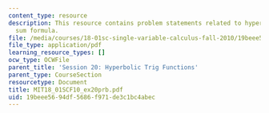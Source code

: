 ```yaml
---
content_type: resource
description: This resource contains problem statements related to hyperbolic angle
  sum formula.
file: /media/courses/18-01sc-single-variable-calculus-fall-2010/19beee5694df5686f971de3c1bc4abec_MIT18_01SCF10_ex20prb.pdf
file_type: application/pdf
learning_resource_types: []
ocw_type: OCWFile
parent_title: 'Session 20: Hyperbolic Trig Functions'
parent_type: CourseSection
resourcetype: Document
title: MIT18_01SCF10_ex20prb.pdf
uid: 19beee56-94df-5686-f971-de3c1bc4abec
---
```

